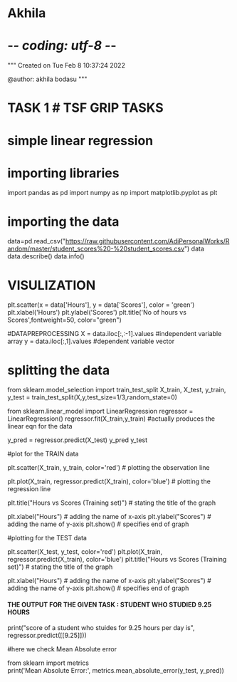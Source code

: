 # Akhila
# -*- coding: utf-8 -*-
"""
Created on Tue Feb  8 10:37:24 2022

@author: akhila bodasu
"""
# TASK 1  # TSF GRIP TASKS
# simple linear regression

# importing libraries

import pandas as pd
import numpy as np
import matplotlib.pyplot as plt


# importing the data

data=pd.read_csv("https://raw.githubusercontent.com/AdiPersonalWorks/Random/master/student_scores%20-%20student_scores.csv")
data
data.describe()
data.info()

# VISULIZATION
plt.scatter(x = data['Hours'], y = data['Scores'], color = 'green') 
plt.xlabel('Hours')
plt.ylabel('Scores')
plt.title('No of hours vs Scores',fontweight=50, color="green")


 #DATAPREPROCESSING
 X = data.iloc[:,:-1].values  #independent variable array 
y = data.iloc[:,1].values  #dependent variable vector

# splitting the data

from sklearn.model_selection import train_test_split
X_train, X_test, y_train, y_test = train_test_split(X,y,test_size=1/3,random_state=0)



from sklearn.linear_model import LinearRegression
regressor = LinearRegression()
regressor.fit(X_train,y_train) #actually produces the linear eqn for the data


y_pred = regressor.predict(X_test) 
y_pred
y_test


#plot for the TRAIN data
 
plt.scatter(X_train, y_train, color='red') # plotting the observation line
 
plt.plot(X_train, regressor.predict(X_train), color='blue') # plotting the regression line
 
plt.title("Hours vs Scores (Training set)") # stating the title of the graph
 
plt.xlabel("Hours") # adding the name of x-axis
plt.ylabel("Scores") # adding the name of y-axis
plt.show() # specifies end of graph



#plotting for the TEST data
 
plt.scatter(X_test, y_test, color='red') 
plt.plot(X_train, regressor.predict(X_train), color='blue') 
plt.title("Hours vs Scores (Training set)") # stating the title of the graph
 
plt.xlabel("Hours") # adding the name of x-axis
plt.ylabel("Scores") # adding the name of y-axis
plt.show() # specifies end of graph


#### THE OUTPUT FOR THE GIVEN TASK : STUDENT WHO STUDIED 9.25 HOURS


print("score of a student who stuides for 9.25 hours per day is", regressor.predict([[9.25]]))



#here we check Mean Absolute error

from sklearn import metrics  
print('Mean Absolute Error:', 
      metrics.mean_absolute_error(y_test, y_pred)) 


